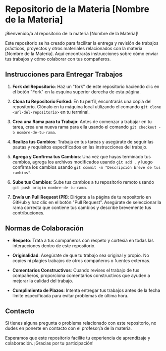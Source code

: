 # Repositorio de la Materia [Nombre de la Materia]

¡Bienvenido/a al repositorio de la materia [Nombre de la Materia]!

Este repositorio se ha creado para facilitar la entrega y revisión de trabajos prácticos, proyectos y otros materiales relacionados con la materia [Nombre de la Materia]. Aquí encontrarás instrucciones sobre cómo enviar tus trabajos y cómo colaborar con tus compañeros.

## Instrucciones para Entregar Trabajos

1. **Fork del Repositorio**: Haz un "fork" de este repositorio haciendo clic en el botón "Fork" en la esquina superior derecha de esta página.

2. **Clona tu Repositorio Forked**: En tu perfil, encontrarás una copia del repositorio. Clónalo en tu máquina local utilizando el comando `git clone <url-del-repositorio>` en tu terminal.

3. **Crea una Rama para tu Trabajo**: Antes de comenzar a trabajar en tu tarea, crea una nueva rama para ella usando el comando `git checkout -b nombre-de-tu-rama`.

4. **Realiza tus Cambios**: Trabaja en tus tareas y asegúrate de seguir las pautas y requisitos especificados en las instrucciones del trabajo.

5. **Agrega y Confirma tus Cambios**: Una vez que hayas terminado tus cambios, agrega los archivos modificados usando `git add .` y luego confirma los cambios usando `git commit -m "Descripción breve de tus cambios"`.

6. **Sube tus Cambios**: Sube tus cambios a tu repositorio remoto usando `git push origin nombre-de-tu-rama`.

7. **Envía un Pull Request (PR)**: Dirígete a la página de tu repositorio en GitHub y haz clic en el botón "Pull Request". Asegúrate de seleccionar la rama correcta que contiene tus cambios y describe brevemente tus contribuciones.

## Normas de Colaboración

- **Respeto**: Trata a tus compañeros con respeto y cortesía en todas las interacciones dentro de este repositorio.

- **Originalidad**: Asegúrate de que tu trabajo sea original y propio. No copies ni plagies trabajos de otros compañeros o fuentes externas.

- **Comentarios Constructivos**: Cuando revises el trabajo de tus compañeros, proporciona comentarios constructivos que ayuden a mejorar la calidad del trabajo.

- **Cumplimiento de Plazos**: Intenta entregar tus trabajos antes de la fecha límite especificada para evitar problemas de última hora.

## Contacto

Si tienes alguna pregunta o problema relacionado con este repositorio, no dudes en ponerte en contacto con el profesor/a de la materia.

Esperamos que este repositorio facilite tu experiencia de aprendizaje y colaboración. ¡Gracias por tu participación!
